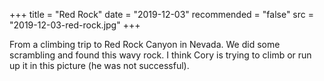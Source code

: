 +++
title = "Red Rock"
date = "2019-12-03"
recommended = "false"
src = "2019-12-03-red-rock.jpg"
+++

From a climbing trip to Red Rock Canyon in Nevada. We did some scrambling and found this wavy rock. I think Cory is trying to climb or run up it in this picture (he was not successful).
